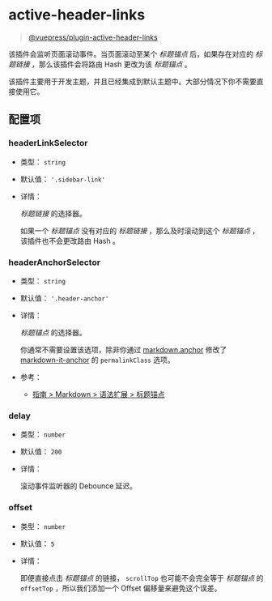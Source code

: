 # active-header-links

> [@vuepress/plugin-active-header-links](@vuepress/plugin-active-header-links)

该插件会监听页面滚动事件。当页面滚动至某个 _标题锚点_ 后，如果存在对应的 _标题链接_ ，那么该插件会将路由 Hash 更改为该 _标题锚点_ 。

该插件主要用于开发主题，并且已经集成到默认主题中。大部分情况下你不需要直接使用它。

## 配置项

### headerLinkSelector

- 类型： `string`

- 默认值： `'.sidebar-link'`

- 详情：

  _标题链接_ 的选择器。

  如果一个 _标题锚点_ 没有对应的 _标题链接_ ，那么及时滚动到这个 _标题锚点_ ，该插件也不会更改路由 Hash 。

### headerAnchorSelector

- 类型： `string`

- 默认值： `'.header-anchor'`

- 详情：

  _标题锚点_ 的选择器。

  你通常不需要设置该选项，除非你通过 [markdown.anchor](../config.md#markdown-anchor) 修改了 [markdown-it-anchor](https://github.com/valeriangalliat/markdown-it-anchor#readme) 的 `permalinkClass` 选项。

- 参考：
  - [指南 > Markdown > 语法扩展 > 标题锚点](../../guide/markdown.md#标题锚点)

### delay

- 类型： `number`

- 默认值： `200`

- 详情：

  滚动事件监听器的 Debounce 延迟。

### offset

- 类型： `number`

- 默认值： `5`

- 详情：

  即便直接点击 _标题锚点_ 的链接， `scrollTop` 也可能不会完全等于 _标题锚点_ 的 `offsetTop` ，所以我们添加一个 Offset 偏移量来避免这个误差。
